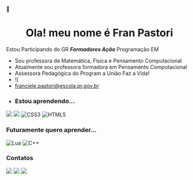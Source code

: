 :tulip: <h1 align="center"> Ola! meu nome é Fran Pastori </h1>

Estou Participando do GR **_Formadores Ação_** Programação EM
- Sou professora de  Matemática, Física e Pensamento Computacional  
-  Atualmente sou professora formadora em Pensamento Computacional
-  Assessora Pedagógica do Program a União Faz a Vida!
-  ![[](https://yt3.ggpht.com/ytc/AKedOLQuwvex8n6Qb0yPa_X-7DLnqSuYb9u1EiITL_Jo=s900-c-k-c0x00ffffff-no-rj)
- franciele.pastori@escola.pr.gov.br
- ### Estou aprendendo...
[![](https://img.shields.io/badge/JavaScript-323330?style=for-the-badge&logo=javascript&logoColor=F7DF1E)](https://editor.p5js.org/)
[![](https://img.shields.io/badge/Scratch-4D97FF?style=for-the-badge&logo=Scratch&logoColor=white)](https://scratch.mit.edu/)
![CSS3](https://img.shields.io/badge/css3-%231572B6.svg?style=for-the-badge&logo=css3&logoColor=white)
![HTML5](https://img.shields.io/badge/html5-%23E34F26.svg?style=for-the-badge&logo=html5&logoColor=white)

### Futuramente quero aprender...
![Lua](https://img.shields.io/badge/lua-%232C2D72.svg?style=for-the-badge&logo=lua&logoColor=white)
![C++](https://img.shields.io/badge/c++-%2300599C.svg?style=for-the-badge&logo=c%2B%2B&logoColor=white)

### Contatos

[![](https://img.shields.io/badge/LinkedIn-0077B5?style=for-the-badge&logo=linkedin&logoColor=white)](https://www.linkedin.com/in/franciele-pastori-64486418a/)
[![](https://img.shields.io/badge/YouTube-FF0000?style=for-the-badge&logo=youtube&logoColor=white)](https://www.youtube.com/user/fpastori009)
[![](https://img.shields.io/badge/Instagram-E4405F?style=for-the-badge&logo=instagram&logoColor=white)](https://www.instagram.com/franpastori)
